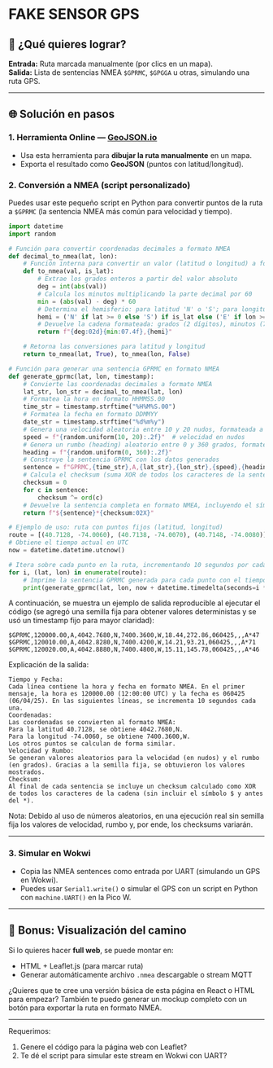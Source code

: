 #  FAKE SENSOR GPS

## 🔧 ¿Qué quieres lograr? 

**Entrada:** Ruta marcada manualmente (por clics en un mapa).  
**Salida:** Lista de sentencias NMEA `$GPRMC`, `$GPGGA` u otras, simulando una ruta GPS.

---

## 🌐 Solución en pasos

### 1. Herramienta Online — [GeoJSON.io](https://geojson.io)
- Usa esta herramienta para **dibujar la ruta manualmente** en un mapa.
- Exporta el resultado como **GeoJSON** (puntos con latitud/longitud).

### 2. Conversión a NMEA (script personalizado)
Puedes usar este pequeño script en Python para convertir puntos de la ruta a `$GPRMC` (la sentencia NMEA más común para velocidad y tiempo).


```python
import datetime
import random

# Función para convertir coordenadas decimales a formato NMEA
def decimal_to_nmea(lat, lon):
    # Función interna para convertir un valor (latitud o longitud) a formato NMEA
    def to_nmea(val, is_lat):
        # Extrae los grados enteros a partir del valor absoluto
        deg = int(abs(val))
        # Calcula los minutos multiplicando la parte decimal por 60
        min = (abs(val) - deg) * 60
        # Determina el hemisferio: para latitud 'N' o 'S'; para longitud 'E' o 'W'
        hemi = ('N' if lat >= 0 else 'S') if is_lat else ('E' if lon >= 0 else 'W')
        # Devuelve la cadena formateada: grados (2 dígitos), minutos (7.4f) y el hemisferio
        return f"{deg:02d}{min:07.4f},{hemi}"

    # Retorna las conversiones para latitud y longitud
    return to_nmea(lat, True), to_nmea(lon, False)

# Función para generar una sentencia GPRMC en formato NMEA
def generate_gprmc(lat, lon, timestamp):
    # Convierte las coordenadas decimales a formato NMEA
    lat_str, lon_str = decimal_to_nmea(lat, lon)
    # Formatea la hora en formato HHMMSS.00
    time_str = timestamp.strftime("%H%M%S.00")
    # Formatea la fecha en formato DDMMYY
    date_str = timestamp.strftime("%d%m%y")
    # Genera una velocidad aleatoria entre 10 y 20 nudos, formateada a dos decimales
    speed = f"{random.uniform(10, 20):.2f}"  # velocidad en nudos
    # Genera un rumbo (heading) aleatorio entre 0 y 360 grados, formateado a dos decimales
    heading = f"{random.uniform(0, 360):.2f}"
    # Construye la sentencia GPRMC con los datos generados
    sentence = f"GPRMC,{time_str},A,{lat_str},{lon_str},{speed},{heading},{date_str},,,A"
    # Calcula el checksum (suma XOR de todos los caracteres de la sentencia)
    checksum = 0
    for c in sentence:
        checksum ^= ord(c)
    # Devuelve la sentencia completa en formato NMEA, incluyendo el símbolo '$' y el checksum en hexadecimal
    return f"${sentence}*{checksum:02X}"

# Ejemplo de uso: ruta con puntos fijos (latitud, longitud)
route = [(40.7128, -74.0060), (40.7138, -74.0070), (40.7148, -74.0080)]
# Obtiene el tiempo actual en UTC
now = datetime.datetime.utcnow()

# Itera sobre cada punto en la ruta, incrementando 10 segundos por cada punto
for i, (lat, lon) in enumerate(route):
    # Imprime la sentencia GPRMC generada para cada punto con el tiempo ajustado
    print(generate_gprmc(lat, lon, now + datetime.timedelta(seconds=i * 10)))

```

A continuación, se muestra un ejemplo de salida reproducible al ejecutar el código (se agregó una semilla fija para obtener valores deterministas y se usó un timestamp fijo para mayor claridad):

```
$GPRMC,120000.00,A,4042.7680,N,7400.3600,W,18.44,272.86,060425,,,A*47
$GPRMC,120010.00,A,4042.8280,N,7400.4200,W,14.21,93.21,060425,,,A*71
$GPRMC,120020.00,A,4042.8880,N,7400.4800,W,15.11,145.78,060425,,,A*46
```
Explicación de la salida:

```
Tiempo y Fecha:
Cada línea contiene la hora y fecha en formato NMEA. En el primer mensaje, la hora es 120000.00 (12:00:00 UTC) y la fecha es 060425 (06/04/25). En las siguientes líneas, se incrementa 10 segundos cada una.
Coordenadas:
Las coordenadas se convierten al formato NMEA:
Para la latitud 40.7128, se obtiene 4042.7680,N.
Para la longitud -74.0060, se obtiene 7400.3600,W.
Los otros puntos se calculan de forma similar.
Velocidad y Rumbo:
Se generan valores aleatorios para la velocidad (en nudos) y el rumbo (en grados). Gracias a la semilla fija, se obtuvieron los valores mostrados.
Checksum:
Al final de cada sentencia se incluye un checksum calculado como XOR de todos los caracteres de la cadena (sin incluir el símbolo $ y antes del *).
```
Nota: Debido al uso de números aleatorios, en una ejecución real sin semilla fija los valores de velocidad, rumbo y, por ende, los checksums variarán.

---

### 3. Simular en Wokwi
- Copia las NMEA sentences como entrada por UART (simulando un GPS en Wokwi).
- Puedes usar `Serial1.write()` o simular el GPS con un script en Python con `machine.UART()` en la Pico W.

---

## 🧪 Bonus: Visualización del camino

Si lo quieres hacer **full web**, se puede montar en:
- HTML + Leaflet.js (para marcar ruta)
- Generar automáticamente archivo `.nmea` descargable o stream MQTT

¿Quieres que te cree una versión básica de esta página en React o HTML para empezar? También te puedo generar un mockup completo con un botón para exportar la ruta en formato NMEA.

---

Requerimos:
1. Genere el código para la página web con Leaflet?
2. Te dé el script para simular este stream en Wokwi con UART?


